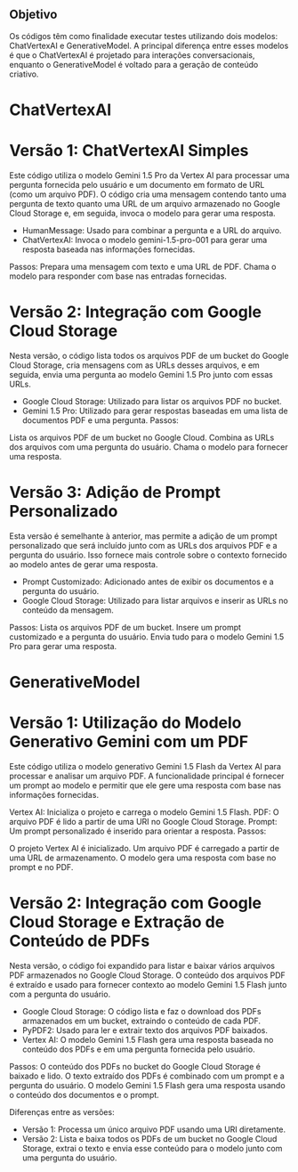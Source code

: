 ## Objetivo
Os códigos têm como finalidade executar testes utilizando dois modelos: ChatVertexAI e GenerativeModel. A principal diferença entre esses modelos é que o ChatVertexAI é projetado para interações conversacionais, enquanto o GenerativeModel é voltado para a geração de conteúdo criativo.

# ChatVertexAI 
# Versão 1: ChatVertexAI Simples #
Este código utiliza o modelo Gemini 1.5 Pro da Vertex AI para processar uma pergunta fornecida pelo usuário e um documento em formato de URL (como um arquivo PDF). O código cria uma mensagem contendo tanto uma pergunta de texto quanto uma URL de um arquivo armazenado no Google Cloud Storage e, em seguida, invoca o modelo para gerar uma resposta.

- HumanMessage: Usado para combinar a pergunta e a URL do arquivo.
- ChatVertexAI: Invoca o modelo gemini-1.5-pro-001 para gerar uma resposta baseada nas informações fornecidas.

Passos:
Prepara uma mensagem com texto e uma URL de PDF.
Chama o modelo para responder com base nas entradas fornecidas.

# Versão 2: Integração com Google Cloud Storage #
Nesta versão, o código lista todos os arquivos PDF de um bucket do Google Cloud Storage, cria mensagens com as URLs desses arquivos, e em seguida, envia uma pergunta ao modelo Gemini 1.5 Pro junto com essas URLs.

- Google Cloud Storage: Utilizado para listar os arquivos PDF no bucket.
- Gemini 1.5 Pro: Utilizado para gerar respostas baseadas em uma lista de documentos PDF e uma pergunta.
Passos:

Lista os arquivos PDF de um bucket no Google Cloud.
Combina as URLs dos arquivos com uma pergunta do usuário.
Chama o modelo para fornecer uma resposta.

# Versão 3: Adição de Prompt Personalizado #
Esta versão é semelhante à anterior, mas permite a adição de um prompt personalizado que será incluído junto com as URLs dos arquivos PDF e a pergunta do usuário. Isso fornece mais controle sobre o contexto fornecido ao modelo antes de gerar uma resposta.

- Prompt Customizado: Adicionado antes de exibir os documentos e a pergunta do usuário.
- Google Cloud Storage: Utilizado para listar arquivos e inserir as URLs no conteúdo da mensagem.

Passos:
Lista os arquivos PDF de um bucket.
Insere um prompt customizado e a pergunta do usuário.
Envia tudo para o modelo Gemini 1.5 Pro para gerar uma resposta.

# GenerativeModel 
# Versão 1: Utilização do Modelo Generativo Gemini com um PDF #
Este código utiliza o modelo generativo Gemini 1.5 Flash da Vertex AI para processar e analisar um arquivo PDF. A funcionalidade principal é fornecer um prompt ao modelo e permitir que ele gere uma resposta com base nas informações fornecidas.

Vertex AI: Inicializa o projeto e carrega o modelo Gemini 1.5 Flash.
PDF: O arquivo PDF é lido a partir de uma URI no Google Cloud Storage.
Prompt: Um prompt personalizado é inserido para orientar a resposta.
Passos:

O projeto Vertex AI é inicializado.
Um arquivo PDF é carregado a partir de uma URL de armazenamento.
O modelo gera uma resposta com base no prompt e no PDF.

# Versão 2: Integração com Google Cloud Storage e Extração de Conteúdo de PDFs #
Nesta versão, o código foi expandido para listar e baixar vários arquivos PDF armazenados no Google Cloud Storage. O conteúdo dos arquivos PDF é extraído e usado para fornecer contexto ao modelo Gemini 1.5 Flash junto com a pergunta do usuário.

- Google Cloud Storage: O código lista e faz o download dos PDFs armazenados em um bucket, extraindo o conteúdo de cada PDF.
- PyPDF2: Usado para ler e extrair texto dos arquivos PDF baixados.
- Vertex AI: O modelo Gemini 1.5 Flash gera uma resposta baseada no conteúdo dos PDFs e em uma pergunta fornecida pelo usuário.

Passos:
O conteúdo dos PDFs no bucket do Google Cloud Storage é baixado e lido.
O texto extraído dos PDFs é combinado com um prompt e a pergunta do usuário.
O modelo Gemini 1.5 Flash gera uma resposta usando o conteúdo dos documentos e o prompt.

Diferenças entre as versões:
- Versão 1: Processa um único arquivo PDF usando uma URI diretamente.
- Versão 2: Lista e baixa todos os PDFs de um bucket no Google Cloud Storage, extrai o texto e envia esse conteúdo para o modelo junto com uma pergunta do usuário.


